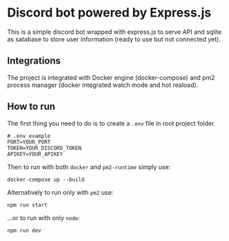 # Discord bot powered by Express.js
This is a simple discord bot wrapped with express.js to serve API and sqlite as satabase to store user information (ready to use but not connected yet).

## Integrations
The project is integrated with Docker engine (docker-compose) and pm2 process manager (docker integrated watch mode and hot reaload).

## How to run 
The first thing you need to do is to create a `.env` file in root project folder.
```shell
# .env example
PORT=YOUR_PORT
TOKEN=YOUR_DISCORD_TOKEN
APIKEY=YOUR_APIKEY
```
Then to run with both `docker` and `pm2-runtime` simply use: 
```
docker-compose up --build
``` 
Alternatively to run only with `pm2` use: 
```
npm run start
```
...or to run with only `node`:
```
npm run dev
```
